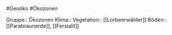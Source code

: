 #Geoöko #Ökozonen

Gruppe:: Ökozonen
Klima::
Vegetation:: [[Lorbeerwälder]]
Böden:: [[Parabraunerde]], [[Fersialit]]
